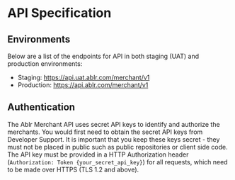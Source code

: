# API Specification

## Environments

Below are a list of the endpoints for API in both staging (UAT) and production environments:

- Staging: https://api.uat.ablr.com/merchant/v1
- Production: https://api.ablr.com/merchant/v1


## Authentication

The Ablr Merchant API uses secret API keys to identify and authorize the merchants.
You would first need to obtain the secret API keys from Developer Support. It is important that you keep these keys secret - they must not be placed in public such as public repositories or client side code.
The API key must be provided in a HTTP Authorization header (`Authorization: Token {your_secret_api_key}`) for all requests, which need to be made over HTTPS (TLS 1.2 and above).

